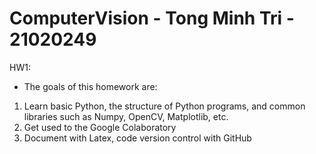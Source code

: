# ComputerVision - Tong Minh Tri - 21020249
 HW1:
 - The goals of this homework are:
1. Learn basic Python, the structure of Python programs, and common libraries such as Numpy,
OpenCV, Matplotlib, etc.
2. Get used to the Google Colaboratory 
3. Document with Latex, code version control with GitHub
 
